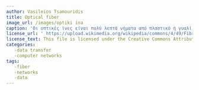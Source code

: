 ```yaml
---
author: Vasileios Tsamouridis
title: Optical fiber
image_url: /images/optiki ina
caption: 'Οι οπτικές ίνες είναι πολύ λεπτά νήματα από πλαστικό ή γυαλί, όπου από μέσα τους μεταδίδονται ψηφιακά δεδομένα υπό μορφή φωτός. Συνήθως τις συναντάμε συγκεντρωμένες σε δέσμες, που σχηματίζουν τα λεγόμενα οπτικά καλώδια. Ένα καλώδιο οπτικών ινών περιέχει μέσα του δεκάδες ή και εκατοντάδες πολύ λεπτές τέτοιες οπτικές ίνες με διάμετρο μικρότερη και από μία τρίχα. Με τις ακτίνες λέιζερ ένα σήμα μπορεί να μεταδοθεί δια μέσου οπτικών ινών σε απόσταση μεγαλύτερη από 50 χλμ.'
license_url: ' https://upload.wikimedia.org/wikipedia/commons/4/49/Fibreoptic.jpg'
license_text: This file is licensed under the Creative Commons Attribution-Share Alike 3.0 Unported license.
categories:
   -data transfer
   -computer networks
tags:
   -fiber
   -networks
   -data
---
```

